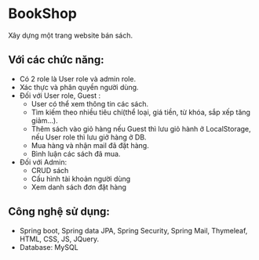 # BookShop
Xây dựng một trang website bán sách.
## Với các chức năng:
- Có 2 role là User role và admin role.
- Xác thực và phân quyền người dùng.
- Đối với User role, Guest :
    + User có thể xem thông tin các sách.
    + Tìm kiếm theo nhiều tiêu chí(thể loại, giá tiền, từ khóa, sắp xếp tăng giảm...).
    + Thêm sách vào giỏ hàng nếu Guest thì lưu giỏ hành ở LocalStorage, nếu User role thì lưu giở hàng ở DB.
    + Mua hàng và nhận mail đã đặt hàng.
    + Bình luận các sách đã mua.
- Đối với Admin:
  + CRUD sách
  + Cấu hình tài khoản người dùng
  + Xem danh sách đơn đặt hàng
## Công nghệ sử dụng:
- Spring boot, Spring data JPA, Spring Security, Spring Mail, Thymeleaf, HTML, CSS, JS, JQuery.
- Database: MySQL

